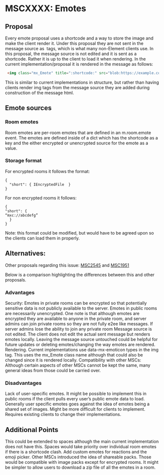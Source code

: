 # MSCXXXX: Emotes
## Proposal
Every emote proposal uses a shortcode and a way to store the image and make the client render it. Under this proposal they are not sent in the message source as <img> tags, which is what many non-Element clients use. In this proposal, the message source is not edited and it is sent as a shortcode. Rather it is up to the client to load it when rendering. In the current implementation/proposal it is rendered in the message as follows:
```html
 <img class="mx_Emote" title=":shortcode:" src="blob:https://example.com/blob-guid">
```
This is similar to current implementations in structure, but rather than having clients render img tags from the message source they are added during construction of the message html.
## Emote sources
### Room emotes
Room emotes are per-room emotes that are defined in an m.room.emote event. 
The emotes are defined inside of a dict which has the shortcode as a key and the either encrypted or unencrypted source for the emote as a value.
### Storage format
For encrypted rooms it follows the format:
```
{
  "short": { IEncryptedFile  }
}
```

For non encrypted rooms it follows: 
```
{
"short": { 
“mxc://abcdefg”
  }
}
```

Note: this format could be modified, but would have to be agreed upon so the clients can load them in properly.

## Alternatives:
Other proposals regarding this issue: [MSC2545](https://github.com/matrix-org/matrix-spec-proposals/pull/2545) and [MSC1951](https://github.com/matrix-org/matrix-doc/pull/1951)

Below is a comparison highlighting the differences between this and other proposals.
### Advantages
Security: Emotes in private rooms can be encrypted so that potentially sensitive data is not publicly available to the server. Emotes in public rooms are necessarily unencrypted. One note is that although emotes are encrypted they are available to anyone in the private room, and server admins can join private rooms so they are not fully e2ee like messages. If server admins lose the ability to join any private room
Message source is not edited. The client does not edit the actual sent message but renders emotes locally. Leaving the message source untouched could be helpful for future updates or deleting emotes/changing the way emotes are rendered.
Rendering. Current implementations use data-mx-emoticon types in the img tag. This uses the mx_Emote class name although that could also be changed since it is rendered locally.
Compatibility with other MSCs: Although certain aspects of other MSCs cannot be kept the same, many general ideas from those could be carried over.
### Disadvantages
Lack of user-specific emotes. It might be possible to implement this in public rooms if the client pulls every user’s public emote data to load. Generally user specific emotes goes against the idea of emotes being a shared set of images.
Might be more difficult for clients to implement. Requires existing clients to change their implementations.
## Additional Points
This could be extended to spaces although the main current implementation does not have this. Spaces would take priority over individual room emotes if there is a shortcode clash. 
Add custom emotes for reactions and the emoji picker. 
Other MSCs introduced the idea of shareable packs. Those would be compatible with image packs except for encrypted rooms. It might be simpler to allow users to download a zip file of all the emotes in a room.
